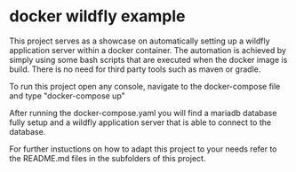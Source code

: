 # docker wildfly example
 
This project serves as a showcase on automatically setting up a wildfly application server within a docker container. The automation is achieved by simply using some bash scripts that are executed when the docker image is build. There is no need for third party tools such as maven or gradle.

To run this project open any console, navigate to the docker-compose file and type "docker-compose up"

After running the docker-compose.yaml you will find a mariadb database fully setup and a wildfly application server that is able to connect to the database.

For further instuctions on how to adapt this project to your needs refer to the README.md files in the subfolders of this project.